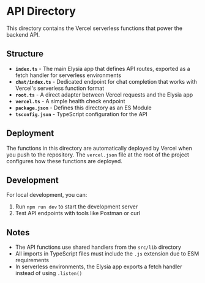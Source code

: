 # API Directory

This directory contains the Vercel serverless functions that power the backend API.

## Structure

- **`index.ts`** - The main Elysia app that defines API routes, exported as a fetch handler for serverless environments
- **`chat/index.ts`** - Dedicated endpoint for chat completion that works with Vercel's serverless function format
- **`root.ts`** - A direct adapter between Vercel requests and the Elysia app
- **`vercel.ts`** - A simple health check endpoint
- **`package.json`** - Defines this directory as an ES Module
- **`tsconfig.json`** - TypeScript configuration for the API

## Deployment

The functions in this directory are automatically deployed by Vercel when you push to the repository. 
The `vercel.json` file at the root of the project configures how these functions are deployed.

## Development

For local development, you can:

1. Run `npm run dev` to start the development server
2. Test API endpoints with tools like Postman or curl

## Notes

- The API functions use shared handlers from the `src/lib` directory
- All imports in TypeScript files must include the `.js` extension due to ESM requirements
- In serverless environments, the Elysia app exports a fetch handler instead of using `.listen()` 